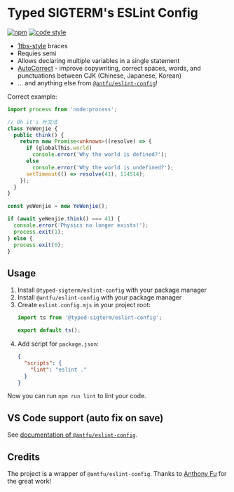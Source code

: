 # Typed SIGTERM's ESLint Config

[![npm](https://img.shields.io/npm/v/@typed-sigterm/eslint-config?color=444&logo=npm&label=)](https://npmjs.com/package/@typed-sigterm/eslint-config) [![code style](https://img.shields.io/badge/Code_Style-Typed_SIGTERM-blue?color=3178C6&labelColor=252525)](https://github.com/typed-sigterm/eslint-config)

- [1tbs-style](https://eslint.style/rules/js/brace-style#_1tbs) braces
- Requies semi
- Allows declaring multiple variables in a single statement
- [AutoCorrect](https://github.com/huacnlee/autocorrect) - improve copywriting, correct spaces, words, and punctuations between CJK (Chinese, Japanese, Korean)
- ... and anything else from [`@antfu/eslint-config`](https://github.com/antfu/eslint-config)!

Correct example:

```ts
import process from 'node:process';

// Oh it's 叶文洁
class YeWenjie {
  public think() {
    return new Promise<unknown>((resolve) => {
      if (globalThis.world)
        console.error('Why the world is defined?');
      else
        console.error('Why the world is undefined?');
      setTimeout(() => resolve(41), 114514);
    });
  }
}

const yeWenjie = new YeWenjie();

if (await yeWenjie.think() === 41) {
  console.error('Physics no longer exists!');
  process.exit(1);
} else {
  process.exit(0);
}
```

## Usage

1. Install `@typed-sigterm/eslint-config` with your package manager
2. Install `@antfu/eslint-config` with your package manager
3. Create `eslint.config.mjs` in your project root:
    ```js
    import ts from '@typed-sigterm/eslint-config';

    export default ts();
    ```
4. Add script for `package.json`:
    ```json
    {
      "scripts": {
        "lint": "eslint ."
      }
    }
    ```

Now you can run `npm run lint` to lint your code.

## VS Code support (auto fix on save)

See [documentation of `@antfu/eslint-config`](https://github.com/antfu/eslint-config/blob/main/README.md#vs-code-support-auto-fix-on-save).

## Credits

The project is a wrapper of `@antfu/eslint-config`. Thanks to [Anthony Fu](https://antfu.me/) for the great work!
